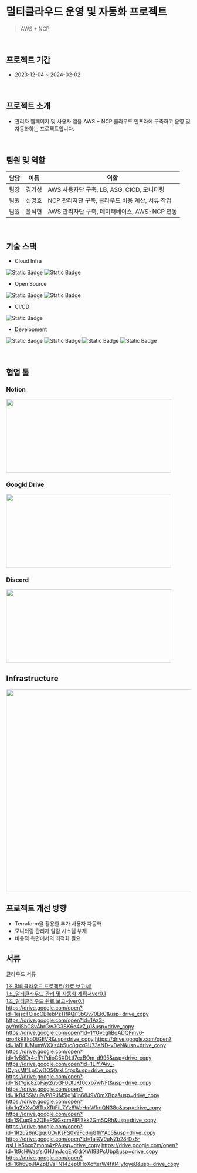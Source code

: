 # 멀티클라우드 운영 및 자동화 프로젝트
> AWS + NCP

<br>

## 프로젝트 기간
- 2023-12-04 ~ 2024-02-02

<br>

## 프로젝트 소개
- 관리자 웹페이지 및 사용자 앱을 AWS + NCP 클라우드 인프라에 구축하고 운영 및 자동화하는 프로젝트입니다.

<br>

## 팀원 및 역할 
|담당|이름|역할|
|---|---|---|
|팀장|김기성|AWS 사용자단 구축, LB, ASG, CICD, 모니터링|
|팀원|신명호|NCP 관리자단 구축, 클라우드 비용 계산, 서류 작업|
|팀원|윤석현|AWS 관리자단 구축, 데이터베이스, AWS-NCP 연동|

<br>

## 기술 스택
- Cloud Infra

![Static Badge](https://img.shields.io/badge/AWS-232F3E?logo=amazonaws&logoColor=FFFFFF) ![Static Badge](https://img.shields.io/badge/NCP-03C75A)

- Open Source

![Static Badge](https://img.shields.io/badge/Prometheus-E6522C?logo=Prometheus&logoColor=FFFFFF) ![Static Badge](https://img.shields.io/badge/Grafana-F46800?logo=Grafana&logoColor=FFFFFF)

- CI/CD

![Static Badge](https://img.shields.io/badge/GitHub_Actions-2088FF?logo=GitHubActions&logoColor=FFFFFF)

- Development

![Static Badge](https://img.shields.io/badge/React-000000?logo=React&logoColor=61DAFB)  ![Static Badge](https://img.shields.io/badge/Flask-000000?logo=Flask) ![Static Badge](https://img.shields.io/badge/React_Native-000000?logo=React&logoColor=61DAFB) ![Static Badge](https://img.shields.io/badge/Expo-000020?logo=Expo&logoColor=FFFFFF) 

<br>

## 협업 툴
### Notion
<img src="https://github.com/kksung/ssg_final/assets/110016279/4a5c2c7d-61b0-4dc3-b4d6-fd353c940e7c" width=450 height=200>

### Googld Drive
<img src="https://github.com/kksung/ssg_final/assets/110016279/ae8b2a01-e964-4534-8ac1-5a4e7827155f" width=450 height=200>

### Discord
<img src="https://github.com/kksung/ssg_final/assets/110016279/0159549b-f45b-41b9-89a0-df4ba855097a" width=450 height=200>

## Infrastructure
<img src="https://github.com/kksung/ssg_project/assets/110016279/2e18126f-ad2e-4719-afa2-8ecf7bf584aa" width=870 height=550>

## 프로젝트 개선 방향
- Terraform을 활용한 추가 사용자 자동화
- 모니터링 관리자 알람 시스템 부재
- 비용적 측면에서의 최적화 필요

## 서류

<div align="left">
  
클라우드 서류 <br>

[1조 멀티클라우드 프로젝트(완료 보고서)](https://drive.google.com/open?id=1c2Odd6tV_gUg_bTxNvD192Gmda3Ds1PY&usp=drive_copy) <br>
[1조_멀티클라우드 관리 및 자동화 계획서ver0.1](https://drive.google.com/open?id=1IdNvThIcQMhrGWBrOkzb4_fQy4xhLx2YYmDZl1IMvEk&usp=drive_copy) <br>
[1조_멀티클라우드 완료 보고서ver0.1](https://drive.google.com/open?id=1IbYQRY5OjWDt6cRosDhN_8XdksnCf47-&usp=drive_copy) <br>
https://drive.google.com/open?id=1ejscTCiaoCB1ebPzTlfKQi13bQv70EkC&usp=drive_copy
https://drive.google.com/open?id=1Az3-ayYmiSbC8vAbrGw3G3SK6e4v7_u1&usp=drive_copy
https://drive.google.com/open?id=1YGvcgIiBqADQFmv6-gro4kR8kb0tGEVR&usp=drive_copy
https://drive.google.com/open?id=1aBHUMumWXXz4b5uc8qxxGU73aND-vDeN&usp=drive_copy
https://drive.google.com/open?id=1y58Dr4efIYPdioC5XDLtI7exBOm_d995&usp=drive_copy
https://drive.google.com/open?id=1LlY7Aiv_-iQypsMf1LpCwDQ5QrxL5tpx&usp=drive_copy
https://drive.google.com/open?id=1stYgic8ZpFay2u5GF0DtJKf0cxb7wNFt&usp=drive_copy
https://drive.google.com/open?id=1kB4SSMu9yP8RJM5ig141n68J9V0mXBpa&usp=drive_copy
https://drive.google.com/open?id=1g2XXvO8TtxXRtFiL7Yz6WcHmWfmQN38o&usp=drive_copy
https://drive.google.com/open?id=1SCup9ixZQEePSiGxcmPIPI3kk2Gm5QRh&usp=drive_copy
https://drive.google.com/open?id=1R2u26nCgqu0DvKsFS0k9Fc6njGfhYAc5&usp=drive_copy
https://drive.google.com/open?id=1alXV9uNZb28rDx5-gsLHs5bxpZmom4zP&usp=drive_copy
https://drive.google.com/open?id=1t9cHWasfsiGHJmJqqEnGdrXWI9BPcUbp&usp=drive_copy
https://drive.google.com/open?id=16h69pJIAZpBVsFN14Zep8HoXofterW4fitl4Iyfoye8&usp=drive_copy

</div>

